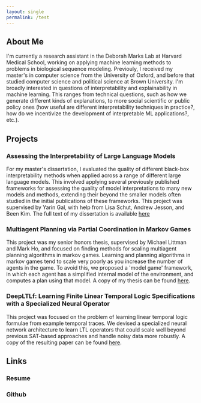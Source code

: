 ```yaml
---
layout: single
permalink: /test
---
```


## About Me
I'm currently a research assistant in the Deborah Marks Lab at Harvard Medical School, working on applying machine learning methods to problems in biological sequence modeling. Previouly, I received my master's in computer science from the University of Oxford, and before that studied computer science and political science at Brown University. I'm broadly interested in questions of interpretability and explainability in machine learning. This ranges from technical questions, such as how we generate different kinds of explanations, to more social scientific or public policy ones (how useful are different interpretability techniques in practice?, how do we incentivize the development of interpretable ML applications?, etc.).
## Projects
### Assessing the Interpretability of Large Language Models
For my master's dissertation, I evaluated the quality of different black-box interpretability methods when applied across a range of different large language models. This involved applying several previously published frameworks for assessing the quality of model interpretations to many new models and methods, extending their beyond the smaller models often studied in the initial publications of these frameworks. This project was supervised by Yarin Gal, with help from Lisa Schut, Andrew Jesson, and Been Kim. The full text of my dissertation is available [here](/assets/pdfs/msc_thesis.pdf)
### Multiagent Planning via Partial Coordination in Markov Games
This project was my senior honors thesis, supervised by Michael Littman and Mark Ho, and focused on finding methods for scaling multiagent planning algorithms in markov games. Learning and planning algorithms in markov games tend to scale very poorly as you increase the number of agents in the game. To avoid this, we proposed a 'model game' framework, in which each agent has a simplified internal model of the environment, and computes a plan using that model. A copy of my thesis can be found [here](/assets/pdfs/Thesis.pdf).
### DeepLTLf: Learning Finite Linear Temporal Logic Specifications with a Specialized Neural Operator
This project was focused on the problem of learning linear temporal logic formulae from example temporal traces. We devised a specialized neural network architecture to learn LTL operators that could scale well beyond previous SAT-based approaches and handle noisy data more robustly. A copy of the resulting paper can be found [here](https://arxiv.org/abs/2111.04147).
## Links
### Resume
### Github 
